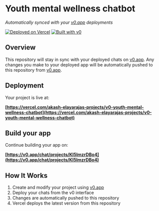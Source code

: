 # Youth mental wellness chatbot

*Automatically synced with your [v0.app](https://v0.app) deployments*

[![Deployed on Vercel](https://img.shields.io/badge/Deployed%20on-Vercel-black?style=for-the-badge&logo=vercel)](https://vercel.com/akash-elayarajas-projects/v0-youth-mental-wellness-chatbot)
[![Built with v0](https://img.shields.io/badge/Built%20with-v0.app-black?style=for-the-badge)](https://v0.app/chat/projects/KI5lmzrDBo4)

## Overview

This repository will stay in sync with your deployed chats on [v0.app](https://v0.app).
Any changes you make to your deployed app will be automatically pushed to this repository from [v0.app](https://v0.app).

## Deployment

Your project is live at:

**[https://vercel.com/akash-elayarajas-projects/v0-youth-mental-wellness-chatbot](https://vercel.com/akash-elayarajas-projects/v0-youth-mental-wellness-chatbot)**

## Build your app

Continue building your app on:

**[https://v0.app/chat/projects/KI5lmzrDBo4](https://v0.app/chat/projects/KI5lmzrDBo4)**

## How It Works

1. Create and modify your project using [v0.app](https://v0.app)
2. Deploy your chats from the v0 interface
3. Changes are automatically pushed to this repository
4. Vercel deploys the latest version from this repository